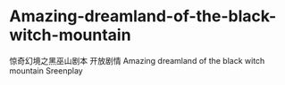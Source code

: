 # Amazing-dreamland-of-the-black-witch-mountain
惊奇幻境之黑巫山剧本 开放剧情 Amazing dreamland of the black witch mountain  Sreenplay
